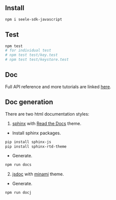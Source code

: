 ## Install
```bash
npm i seele-sdk-javascript
```

## Test

```bash
npm test
# for individual test
# npm test test/key.test
# npm test test/keystore.test
```

## Doc

Full API reference and more tutorials are linked [here]("").

## Doc generation

There are two html documentation styles:

1. [sphinx]("http://sphinx-doc.org/") with [Read the Docs]("https://github.com/readthedocs/sphinx_rtd_theme") theme.

  - Install sphinx packages.
  ```bash
  pip install sphinx-js
  pip install sphinx-rtd-theme
  ```
  - Generate.
  ```bash
  npm run docs
  ```

2. [jsdoc](https://devdocs.io/jsdoc/) with [minami]("https://github.com/nijikokun/minami") theme.

  - Generate.
  ```bash
  npm run docj
  ```
